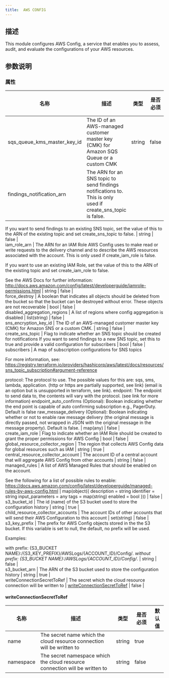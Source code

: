 ```yaml
---
title:  AWS CONFIG
---
```


## 描述

This module configures AWS Config, a service that enables you to assess, audit, and evaluate the configurations of your AWS resources.

## 参数说明


### 属性

 名称 | 描述 | 类型 | 是否必须 | 默认值 
 ------------ | ------------- | ------------- | ------------- | ------------- 
 sqs_queue_kms_master_key_id | The ID of an AWS-managed customer master key (CMK) for Amazon SQS Queue or a custom CMK | string | false |  
 findings_notification_arn | The ARN for an SNS topic to send findings notifications to. This is only used if create_sns_topic is false.
If you want to send findings to an existing SNS topic, set the value of this to the ARN of the existing topic and set
create_sns_topic to false.
 | string | false |  
 iam_role_arn | The ARN for an IAM Role AWS Config uses to make read or write requests to the delivery channel and to describe the
AWS resources associated with the account. This is only used if create_iam_role is false.

If you want to use an existing IAM Role, set the value of this to the ARN of the existing topic and set
create_iam_role to false.

See the AWS Docs for further information:
http://docs.aws.amazon.com/config/latest/developerguide/iamrole-permissions.html
 | string | false |  
 force_destroy | A boolean that indicates all objects should be deleted from the bucket so that the bucket can be destroyed without error. These objects are not recoverable | bool | false |  
 disabled_aggregation_regions | A list of regions where config aggregation is disabled | list(string) | false |  
 sns_encryption_key_id | The ID of an AWS-managed customer master key (CMK) for Amazon SNS or a custom CMK. | string | false |  
 create_sns_topic | Flag to indicate whether an SNS topic should be created for notifications
If you want to send findings to a new SNS topic, set this to true and provide a valid configuration for subscribers
 | bool | false |  
 subscribers | A map of subscription configurations for SNS topics

For more information, see:
https://registry.terraform.io/providers/hashicorp/aws/latest/docs/resources/sns_topic_subscription#argument-reference

protocol:
  The protocol to use. The possible values for this are: sqs, sms, lambda, application. (http or https are partially
  supported, see link) (email is an option but is unsupported in terraform, see link).
endpoint:
  The endpoint to send data to, the contents will vary with the protocol. (see link for more information)
endpoint_auto_confirms (Optional):
  Boolean indicating whether the end point is capable of auto confirming subscription e.g., PagerDuty. Default is
  false
raw_message_delivery (Optional):
  Boolean indicating whether or not to enable raw message delivery (the original message is directly passed, not wrapped in JSON with the original message in the message property). Default is false.
 | map(any) | false |  
 create_iam_role | Flag to indicate whether an IAM Role should be created to grant the proper permissions for AWS Config | bool | false |  
 global_resource_collector_region | The region that collects AWS Config data for global resources such as IAM | string | true |  
 central_resource_collector_account | The account ID of a central account that will aggregate AWS Config from other accounts | string | false |  
 managed_rules | A list of AWS Managed Rules that should be enabled on the account.

See the following for a list of possible rules to enable:
https://docs.aws.amazon.com/config/latest/developerguide/managed-rules-by-aws-config.html
 | map(object({
    description      = string
    identifier       = string
    input_parameters = any
    tags             = map(string)
    enabled          = bool
  })) | false |  
 s3_bucket_id | The id (name) of the S3 bucket used to store the configuration history | string | true |  
 child_resource_collector_accounts | The account IDs of other accounts that will send their AWS Configuration to this account | set(string) | false |  
 s3_key_prefix | The prefix for AWS Config objects stored in the the S3 bucket. If this variable is set to null, the default, no
prefix will be used.

Examples:

with prefix:    {S3_BUCKET NAME}:/{S3_KEY_PREFIX}/AWSLogs/{ACCOUNT_ID}/Config/*.
without prefix: {S3_BUCKET NAME}:/AWSLogs/{ACCOUNT_ID}/Config/*.
 | string | false |  
 s3_bucket_arn | The ARN of the S3 bucket used to store the configuration history | string | true |  
 writeConnectionSecretToRef | The secret which the cloud resource connection will be written to | [writeConnectionSecretToRef](#writeConnectionSecretToRef) | false |  


#### writeConnectionSecretToRef

 名称 | 描述 | 类型 | 是否必须 | 默认值 
 ------------ | ------------- | ------------- | ------------- | ------------- 
 name | The secret name which the cloud resource connection will be written to | string | true |  
 namespace | The secret namespace which the cloud resource connection will be written to | string | false |  
